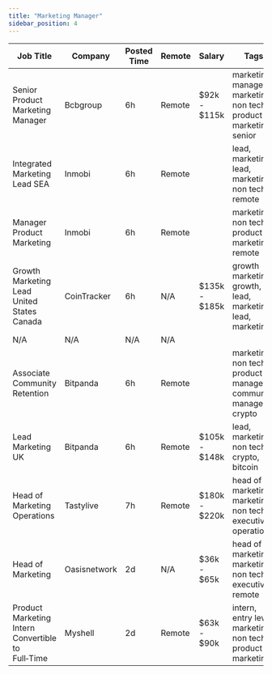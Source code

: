 ```yaml
---
title: "Marketing Manager"
sidebar_position: 4
---
```


| Job Title | Company | Posted Time | Remote | Salary | Tags | Apply Link |
|-----------|---------|-------------|--------|--------|------|------------|
| Senior Product Marketing Manager | Bcbgroup | 6h | Remote | $92k - $115k | marketing manager, marketing, non tech, product marketing, senior | [Apply](https://web3.career/senior-product-marketing-manager-bcbgroup/135328) |
| Integrated Marketing Lead SEA | Inmobi | 6h | Remote |  | lead, marketing lead, marketing, non tech, remote | [Apply](https://web3.career/integrated-marketing-lead-sea-inmobi/135269) |
| Manager Product Marketing | Inmobi | 6h | Remote |  | marketing, non tech, product marketing, remote | [Apply](https://web3.career/manager-product-marketing-inmobi/108140) |
| Growth Marketing Lead United States Canada | CoinTracker | 6h | N/A | $135k - $185k | growth marketing, growth, lead, marketing lead, marketing | [Apply](https://web3.career/growth-marketing-lead-united-states-canada-cointracker/135228) |
| N/A | N/A | N/A | N/A |  |  | [Apply](https://web3.career/metana) |
| Associate Community Retention | Bitpanda | 6h | Remote |  | marketing, non tech, product manager, community manager, crypto | [Apply](https://web3.career/associate-community-retention-bitpanda/105554) |
| Lead Marketing UK | Bitpanda | 6h | Remote | $105k - $148k | lead, marketing, non tech, crypto, bitcoin | [Apply](https://web3.career/lead-marketing-uk-bitpanda/101610) |
| Head of Marketing Operations | Tastylive | 7h | Remote | $180k - $220k | head of marketing, marketing, non tech, executive, operations | [Apply](https://web3.career/head-of-marketing-operations-tastylive/108293) |
| Head of Marketing | Oasisnetwork | 2d | N/A | $36k - $65k | head of marketing, marketing, non tech, executive, remote | [Apply](https://web3.career/head-of-marketing-oasisnetwork/73767) |
| Product Marketing Intern Convertible to Full‑Time | Myshell | 2d | Remote | $63k - $90k | intern, entry level, marketing, non tech, product marketing | [Apply](https://web3.career/product-marketing-intern-convertible-to-full-time-myshell/133348) |
